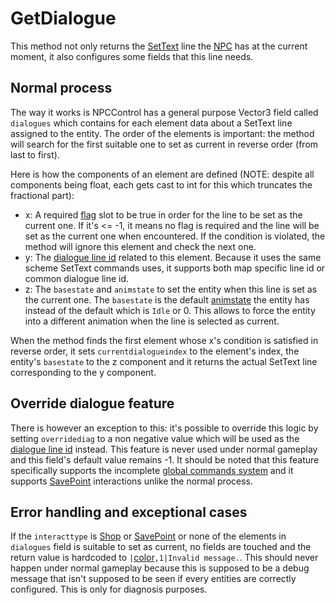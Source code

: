 # GetDialogue
This method not only returns the [SetText](../../../SetText/SetText.md) line the [NPC](../NPC.md) has at the current moment, it also configures some fields that this line needs.

## Normal process
The way it works is NPCControl has a general purpose Vector3 field called `dialogues` which contains for each element data about a SetText line assigned to the entity. The order of the elements is important: the method will search for the first suitable one to set as current in reverse order (from last to first).

Here is how the components of an element are defined (NOTE: despite all components being float, each gets cast to int for this which truncates the fractional part):

- x: A required [flag](../../../Flags%20arrays/flags.md) slot to be true in order for the line to be set as the current one. If it's <= -1, it means no flag is required and the line will be set as the current one when encountered. If the condition is violated, the method will ignore this element and check the next one.
- y: The [dialogue line id](../../../SetText/Common%20commands%20id%20schemes/Dialogue%20line%20id.md) related to this element. Because it uses the same scheme SetText commands uses, it supports both map specific line id or common dialogue line id.
- z: The `basestate` and `animstate` to set the entity when this line is set as the current one. The `basestate` is the default [animstate](../../EntityControl/Animations/animstate.md) the entity has instead of the default which is `Idle` or 0. This allows to force the entity into a different animation when the line is selected as current.

When the method finds the first element whose x's condition is satisfied in reverse order, it sets `currentdialogueindex` to the element's index, the entity's `basestate` to the z component and it returns the actual SetText line corresponding to the y component.

## Override dialogue feature
There is however an exception to this: it's possible to override this logic by setting `overridediag` to a non negative value which will be used as the [dialogue line id](../../../SetText/Common%20commands%20id%20schemes/Dialogue%20line%20id.md) instead. This feature is never used under normal gameplay and this field's default value remains -1. It should be noted that this feature specifically supports the incomplete [global commands system](../../../SetText/Related%20Systems/GlobalCommand.md) and it supports [SavePoint](../Interaction/SavePoint.md) interactions unlike the normal process.

## Error handling and exceptional cases
If the `interacttype` is [Shop](../Interaction/Shop.md) or [SavePoint](../ObjectTypes/SavePoint.md) or none of the elements in `dialogues` field is suitable to set as current, no fields are touched and the return value is hardcoded to `|`[color](../../../SetText/Individual%20commands/Color.md)`,1|Invalid message.`. This should never happen under normal gameplay because this is supposed to be a debug message that isn't supposed to be seen if every entities are correctly configured. This is only for diagnosis purposes.